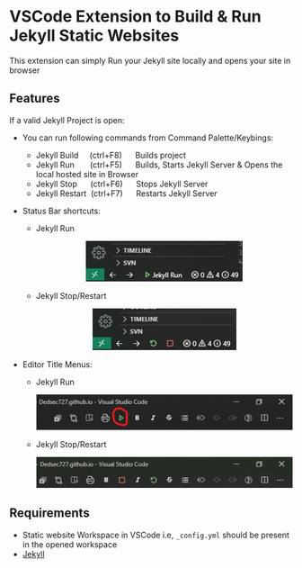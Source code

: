 # VSCode Extension to Build & Run Jekyll Static Websites

This extension can simply Run your Jekyll site locally and opens your site in browser

## Features

If a valid Jekyll Project is open:

* You can run following commands from Command Palette/Keybings:

  * Jekyll Build    &nbsp;&nbsp;&nbsp;&nbsp;(ctrl+F8) &nbsp;&nbsp;&nbsp;&nbsp; Builds project
  * Jekyll Run      &nbsp;&nbsp;&nbsp;&nbsp;&nbsp;&nbsp;(ctrl+F5) &nbsp;&nbsp;&nbsp;&nbsp; Builds, Starts Jekyll Server & Opens the local hosted site in Browser
  * Jekyll Stop&nbsp;&nbsp;&nbsp;&nbsp;&nbsp;&nbsp;(ctrl+F6) &nbsp;&nbsp;&nbsp;&nbsp; Stops Jekyll Server
  * Jekyll Restart&nbsp;&nbsp;(ctrl+F7) &nbsp;&nbsp;&nbsp;&nbsp; Restarts Jekyll Server

* Status Bar shortcuts:

  * Jekyll Run

    <p align="center">
    <img  src="media/snaps/status-bar-run.png">
    </p>

  * Jekyll Stop/Restart

    <p align="center">
    <img  src="media/snaps/status-bar-stop-restart.png">
    </p>

* Editor Title Menus:

  * Jekyll Run

    <p align="center">
    <img  src="media/snaps/editor-title-run.png">
    </p>

  * Jekyll Stop/Restart

    <p align="center">
    <img  src="media/snaps/editor-title-stop-restart.png">
    </p>

## Requirements

* Static website Workspace in VSCode i.e, `_config.yml` should be present in the opened workspace
* [Jekyll](https://jekyllrb.com/docs/installation/)

